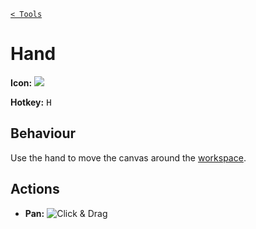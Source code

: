 [`< Tools`](./tools.md)

# Hand

**Icon:** ![](https://raw.githubusercontent.com/stipple-effect/stipple-effect/master/res/icons/hand.png)

**Hotkey:** <kbd>H</kbd>

## Behaviour

Use the hand to move the canvas around the [workspace](./interface.md#workspace).

## Actions

* **Pan:** ![Click & Drag](./assets/ui/click-drag.gif "Click & Drag")
